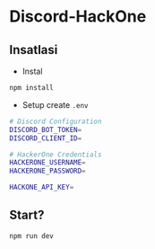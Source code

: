# Discord-HackOne

## Insatlasi 
- Instal
```bash
npm install
```
- Setup create `.env`
```bash
# Discord Configuration
DISCORD_BOT_TOKEN=
DISCORD_CLIENT_ID=

# HackerOne Credentials
HACKERONE_USERNAME=
HACKERONE_PASSWORD=

HACKONE_API_KEY=
```
## Start?
```bash
npm run dev
```

